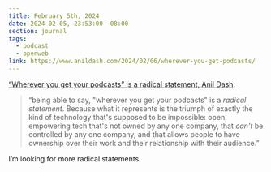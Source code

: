 ```yaml
---
title: February 5th, 2024
date: 2024-02-05, 23:53:00 -08:00
section: journal
tags:
  - podcast
  - openweb
link: https://www.anildash.com/2024/02/06/wherever-you-get-podcasts/
---
```

[“Wherever you get your podcasts” is a radical statement, Anil Dash](https://anildash.com/2024/02/06/wherever-you-get-podcasts/):

> “being able to say, "wherever you get your podcasts" is a _radical statement_. Because what it represents is the triumph of exactly the kind of technology that's supposed to be impossible: open, empowering tech that's not owned by any one company, that _can't_ be controlled by any one company, and that allows people to have ownership over their work and their relationship with their audience.”

I’m looking for more radical statements.
